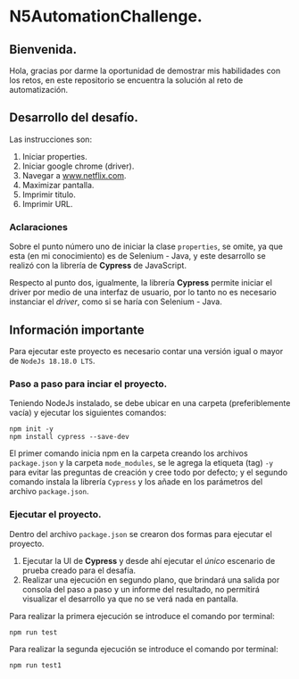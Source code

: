 # N5AutomationChallenge.

## Bienvenida.

Hola, gracias por darme la oportunidad de demostrar mis habilidades con los retos, en este repositorio se encuentra la solución al reto de automatización.

## Desarrollo del desafío.

Las instrucciones son:

1. Iniciar properties.
2. Iniciar google chrome (driver).
3. Navegar a www.netflix.com.
4. Maximizar pantalla.
5. Imprimir titulo.
6. Imprimir URL.

### Aclaraciones

Sobre el punto número uno de iniciar la clase `properties`, se omite, ya que esta (en mi conocimiento) es de Selenium - Java, y este desarrollo se realizó con la librería de **Cypress** de JavaScript.

Respecto al punto dos, igualmente, la librería **Cypress** permite iniciar el driver por medio de una interfaz de usuario, por lo tanto no es necesario instanciar el *driver*, como si se haría con Selenium - Java.

## Información importante

Para ejecutar este proyecto es necesario contar una versión igual o mayor de `NodeJs 18.18.0 LTS`.

### Paso a paso para inciar el proyecto.

Teniendo NodeJs instalado, se debe ubicar en una carpeta (preferiblemente vacía) y ejecutar los siguientes comandos:

```
npm init -y
npm install cypress --save-dev
```

El primer comando inicia npm en la carpeta creando los archivos `package.json` y la carpeta `mode_modules`, se le agrega la etiqueta (tag) `-y` para evitar las preguntas de creación y cree todo por defecto; y el segundo comando instala la librería `Cypress` y los añade en los parámetros del archivo `package.json`.

### Ejecutar el proyecto.

Dentro del archivo `package.json` se crearon dos formas para ejecutar el proyecto.

1. Ejecutar la UI de **Cypress** y desde ahí ejecutar el *único* escenario de prueba creado para el desafía.
2. Realizar una ejecución en segundo plano, que brindará una salida por consola del paso a paso y un informe del resultado, no permitirá visualizar el desarrollo ya que no se verá nada en pantalla.

Para realizar la primera ejecución se introduce el comando por terminal:
```
npm run test
```

Para realizar la segunda ejecución se introduce el comando por terminal:
```
npm run test1
```